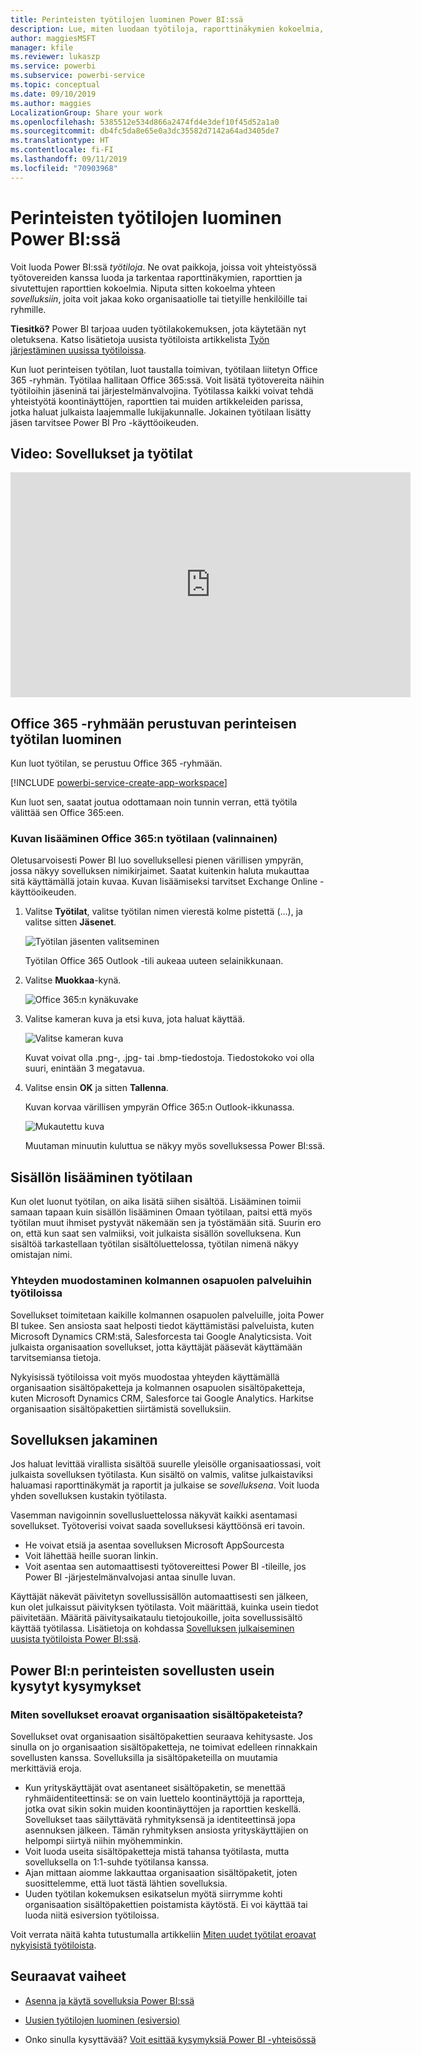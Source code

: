 ```yaml
---
title: Perinteisten työtilojen luominen Power BI:ssä
description: Lue, miten luodaan työtiloja, raporttinäkymien kokoelmia, raportteja ja sivutettuja raportteja, joiden avulla voit kuvata organisaatiosi keskeisiä mittalukuja.
author: maggiesMSFT
manager: kfile
ms.reviewer: lukaszp
ms.service: powerbi
ms.subservice: powerbi-service
ms.topic: conceptual
ms.date: 09/10/2019
ms.author: maggies
LocalizationGroup: Share your work
ms.openlocfilehash: 5385512e534d866a2474fd4e3def10f45d52a1a0
ms.sourcegitcommit: db4fc5da8e65e0a3dc35582d7142a64ad3405de7
ms.translationtype: HT
ms.contentlocale: fi-FI
ms.lasthandoff: 09/11/2019
ms.locfileid: "70903968"
---
```

# <a name="create-classic-workspaces-in-power-bi"></a>Perinteisten työtilojen luominen Power BI:ssä

Voit luoda Power BI:ssä *työtiloja*. Ne ovat paikkoja, joissa voit yhteistyössä työtovereiden kanssa luoda ja tarkentaa raporttinäkymien, raporttien ja sivutettujen raporttien kokoelmia. Niputa sitten kokoelma yhteen *sovelluksiin*, joita voit jakaa koko organisaatiolle tai tietyille henkilöille tai ryhmille. 

**Tiesitkö?** Power BI tarjoaa uuden työtilakokemuksen, jota käytetään nyt oletuksena. Katso lisätietoja uusista työtiloista artikkelista [Työn järjestäminen uusissa työtiloissa](service-new-workspaces.md). 

Kun luot perinteisen työtilan, luot taustalla toimivan, työtilaan liitetyn Office 365 -ryhmän. Työtilaa hallitaan Office 365:ssä. Voit lisätä työtovereita näihin työtiloihin jäseninä tai järjestelmänvalvojina. Työtilassa kaikki voivat tehdä yhteistyötä koontinäyttöjen, raporttien tai muiden artikkeleiden parissa, jotka haluat julkaista laajemmalle lukijakunnalle. Jokainen työtilaan lisätty jäsen tarvitsee Power BI Pro -käyttöoikeuden. 

## <a name="video-apps-and-workspaces"></a>Video: Sovellukset ja työtilat
<iframe width="640" height="360" src="https://www.youtube.com/embed/Ey5pyrr7Lk8?showinfo=0" frameborder="0" allowfullscreen></iframe>

## <a name="create-a-classic-workspace-based-on-an-office-365-group"></a>Office 365 -ryhmään perustuvan perinteisen työtilan luominen

Kun luot työtilan, se perustuu Office 365 -ryhmään.

[!INCLUDE [powerbi-service-create-app-workspace](./includes/powerbi-service-create-app-workspace.md)]

Kun luot sen, saatat joutua odottamaan noin tunnin verran, että työtila välittää sen Office 365:een. 

### <a name="add-an-image-to-your-office-365-workspace-optional"></a>Kuvan lisääminen Office 365:n työtilaan (valinnainen)
Oletusarvoisesti Power BI luo sovelluksellesi pienen värillisen ympyrän, jossa näkyy sovelluksen nimikirjaimet. Saatat kuitenkin haluta mukauttaa sitä käyttämällä jotain kuvaa. Kuvan lisäämiseksi tarvitset Exchange Online -käyttöoikeuden.

1. Valitse **Työtilat**, valitse työtilan nimen vierestä kolme pistettä (...), ja valitse sitten **Jäsenet**. 
   
     ![Työtilan jäsenten valitseminen](media/service-create-workspaces/power-bi-workspace-old-members.png)
   
    Työtilan Office 365 Outlook -tili aukeaa uuteen selainikkunaan.
2. Valitse **Muokkaa**-kynä.
   
     ![Office 365:n kynäkuvake](media/service-create-workspaces/power-bi-workspace-old-edit-group.png)
3. Valitse kameran kuva ja etsi kuva, jota haluat käyttää.
   
     ![Valitse kameran kuva](media/service-create-workspaces/power-bi-workspace-old-camera.png)

     Kuvat voivat olla .png-, .jpg- tai .bmp-tiedostoja. Tiedostokoko voi olla suuri, enintään 3 megatavua. 

4. Valitse ensin **OK** ja sitten **Tallenna**.
   
    Kuvan korvaa värillisen ympyrän Office 365:n Outlook-ikkunassa. 
   
     ![Mukautettu kuva](media/service-create-workspaces/power-bi-workspace-old-new-image.png)
   
    Muutaman minuutin kuluttua se näkyy myös sovelluksessa Power BI:ssä.

## <a name="add-content-to-your-workspace"></a>Sisällön lisääminen työtilaan

Kun olet luonut työtilan, on aika lisätä siihen sisältöä. Lisääminen toimii samaan tapaan kuin sisällön lisääminen Omaan työtilaan, paitsi että myös työtilan muut ihmiset pystyvät näkemään sen ja työstämään sitä. Suurin ero on, että kun saat sen valmiiksi, voit julkaista sisällön sovelluksena. Kun sisältöä tarkastellaan työtilan sisältöluettelossa, työtilan nimenä näkyy omistajan nimi.

### <a name="connect-to-third-party-services-in-workspaces"></a>Yhteyden muodostaminen kolmannen osapuolen palveluihin työtiloissa

Sovellukset toimitetaan kaikille kolmannen osapuolen palveluille, joita Power BI tukee. Sen ansiosta saat helposti tiedot käyttämistäsi palveluista, kuten Microsoft Dynamics CRM:stä, Salesforcesta tai Google Analyticsista. Voit julkaista organisaation sovellukset, jotta käyttäjät pääsevät käyttämään tarvitsemiansa tietoja.

Nykyisissä työtiloissa voit myös muodostaa yhteyden käyttämällä organisaation sisältöpaketteja ja kolmannen osapuolen sisältöpaketteja, kuten Microsoft Dynamics CRM, Salesforce tai Google Analytics. Harkitse organisaation sisältöpakettien siirtämistä sovelluksiin.

## <a name="distribute-an-app"></a>Sovelluksen jakaminen

Jos haluat levittää virallista sisältöä suurelle yleisölle organisaatiossasi, voit julkaista sovelluksen työtilasta.  Kun sisältö on valmis, valitse julkaistaviksi haluamasi raporttinäkymät ja raportit ja julkaise se *sovelluksena*. Voit luoda yhden sovelluksen kustakin työtilasta.

Vasemman navigoinnin sovellusluettelossa näkyvät kaikki asentamasi sovellukset. Työtoverisi voivat saada sovelluksesi käyttöönsä eri tavoin. 
- He voivat etsiä ja asentaa sovelluksen Microsoft AppSourcesta
- Voit lähettää heille suoran linkin. 
- Voit asentaa sen automaattisesti työtovereittesi Power BI -tileille, jos Power BI -järjestelmänvalvojasi antaa sinulle luvan. 

Käyttäjät näkevät päivitetyn sovellussisällön automaattisesti sen jälkeen, kun olet julkaissut päivityksen työtilasta. Voit määrittää, kuinka usein tiedot päivitetään. Määritä päivitysaikataulu tietojoukoille, joita sovellussisältö käyttää työtilassa. Lisätietoja on kohdassa [Sovelluksen julkaiseminen uusista työtiloista Power BI:ssä](service-create-distribute-apps.md).

## <a name="power-bi-classic-apps-faq"></a>Power BI:n perinteisten sovellusten usein kysytyt kysymykset

### <a name="how-are-apps-different-from-organizational-content-packs"></a>Miten sovellukset eroavat organisaation sisältöpaketeista?
Sovellukset ovat organisaation sisältöpakettien seuraava kehitysaste. Jos sinulla on jo organisaation sisältöpaketteja, ne toimivat edelleen rinnakkain sovellusten kanssa. Sovelluksilla ja sisältöpaketeilla on muutamia merkittäviä eroja. 

* Kun yrityskäyttäjät ovat asentaneet sisältöpaketin, se menettää ryhmäidentiteettinsä: se on vain luettelo koontinäyttöjä ja raportteja, jotka ovat sikin sokin muiden koontinäyttöjen ja raporttien keskellä. Sovellukset taas säilyttävätä ryhmityksensä ja identiteettinsä jopa asennuksen jälkeen. Tämän ryhmityksen ansiosta yrityskäyttäjien on helpompi siirtyä niihin myöhemminkin.
* Voit luoda useita sisältöpaketteja mistä tahansa työtilasta, mutta sovelluksella on 1:1-suhde työtilansa kanssa. 
* Ajan mittaan aiomme lakkauttaa organisaation sisältöpaketit, joten suosittelemme, että luot tästä lähtien sovelluksia.  
* Uuden työtilan kokemuksen esikatselun myötä siirrymme kohti organisaation sisältöpakettien poistamista käytöstä. Ei voi käyttää tai luoda niitä esiversion työtiloissa.

Voit verrata näitä kahta tutustumalla artikkeliin [Miten uudet työtilat eroavat nykyisistä työtiloista](service-new-workspaces.md#how-the-new-workspaces-are-different). 

## <a name="next-steps"></a>Seuraavat vaiheet
* [Asenna ja käytä sovelluksia Power BI:ssä](service-create-distribute-apps.md)
- [Uusien työtilojen luominen (esiversio)](service-create-the-new-workspaces.md)
* Onko sinulla kysyttävää? [Voit esittää kysymyksiä Power BI -yhteisössä](http://community.powerbi.com/)
